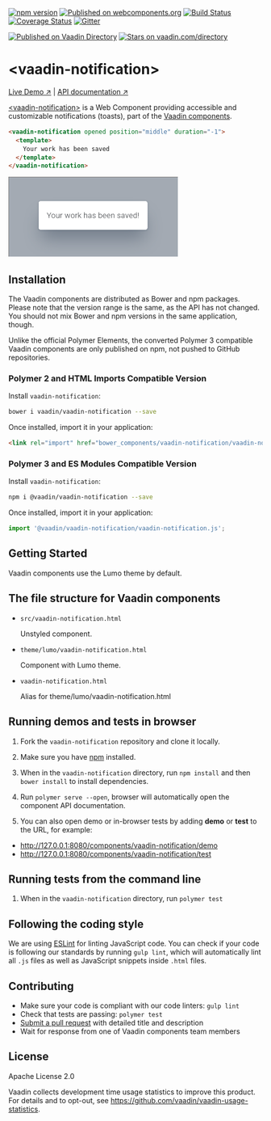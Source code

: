 [![npm version](https://badge.fury.io/js/%40vaadin%2Fvaadin-notification.svg)](https://badge.fury.io/js/%40vaadin%2Fvaadin-notification)
[![Published on webcomponents.org](https://img.shields.io/badge/webcomponents.org-published-blue.svg)](https://www.webcomponents.org/element/vaadin/vaadin-notification)
[![Build Status](https://travis-ci.org/vaadin/vaadin-notification.svg?branch=master)](https://travis-ci.org/vaadin/vaadin-notification)
[![Coverage Status](https://coveralls.io/repos/github/vaadin/vaadin-notification/badge.svg?branch=master)](https://coveralls.io/github/vaadin/vaadin-notification?branch=master)
[![Gitter](https://badges.gitter.im/Join%20Chat.svg)](https://gitter.im/vaadin/web-components?utm_source=badge&utm_medium=badge&utm_campaign=pr-badge)

[![Published on Vaadin  Directory](https://img.shields.io/badge/Vaadin%20Directory-published-00b4f0.svg)](https://vaadin.com/directory/component/vaadinvaadin-notification)
[![Stars on vaadin.com/directory](https://img.shields.io/vaadin-directory/star/vaadinvaadin-notification.svg)](https://vaadin.com/directory/component/vaadinvaadin-notification)

# &lt;vaadin-notification&gt;

[Live Demo ↗](https://vaadin.com/components/vaadin-notification/html-examples)
|
[API documentation ↗](https://vaadin.com/components/vaadin-notification/html-api)


[&lt;vaadin-notification&gt;](https://vaadin.com/components/vaadin-notification) is a Web Component providing accessible and customizable notifications (toasts), part of the [Vaadin components](https://vaadin.com/components).

<!--
```
<custom-element-demo height="120">
  <template>
    <script src="../webcomponentsjs/webcomponents-lite.js"></script>
    <link rel="import" href="vaadin-notification.html">
    <next-code-block></next-code-block>
  </template>
</custom-element-demo>
```
-->
```html
<vaadin-notification opened position="middle" duration="-1">
  <template>
    Your work has been saved
  </template>
</vaadin-notification>
```

[<img src="https://raw.githubusercontent.com/vaadin/vaadin-notification/master/screenshot.png" width="336" alt="Screenshot of vaadin-notification">](https://vaadin.com/components/vaadin-notification)

## Installation

The Vaadin components are distributed as Bower and npm packages.
Please note that the version range is the same, as the API has not changed.
You should not mix Bower and npm versions in the same application, though.

Unlike the official Polymer Elements, the converted Polymer 3 compatible Vaadin components
are only published on npm, not pushed to GitHub repositories.

### Polymer 2 and HTML Imports Compatible Version

Install `vaadin-notification`:

```sh
bower i vaadin/vaadin-notification --save
```

Once installed, import it in your application:

```html
<link rel="import" href="bower_components/vaadin-notification/vaadin-notification.html">
```
### Polymer 3 and ES Modules Compatible Version

Install `vaadin-notification`:

```sh
npm i @vaadin/vaadin-notification --save
```

Once installed, import it in your application:

```js
import '@vaadin/vaadin-notification/vaadin-notification.js';
```

## Getting Started

Vaadin components use the Lumo theme by default.

## The file structure for Vaadin components

- `src/vaadin-notification.html`

  Unstyled component.

- `theme/lumo/vaadin-notification.html`

  Component with Lumo theme.

- `vaadin-notification.html`

  Alias for theme/lumo/vaadin-notification.html

## Running demos and tests in browser

1. Fork the `vaadin-notification` repository and clone it locally.

1. Make sure you have [npm](https://www.npmjs.com/) installed.

1. When in the `vaadin-notification` directory, run `npm install` and then `bower install` to install dependencies.

1. Run `polymer serve --open`, browser will automatically open the component API documentation.

1. You can also open demo or in-browser tests by adding **demo** or **test** to the URL, for example:

  - http://127.0.0.1:8080/components/vaadin-notification/demo
  - http://127.0.0.1:8080/components/vaadin-notification/test


## Running tests from the command line

1. When in the `vaadin-notification` directory, run `polymer test`


## Following the coding style

We are using [ESLint](http://eslint.org/) for linting JavaScript code. You can check if your code is following our standards by running `gulp lint`, which will automatically lint all `.js` files as well as JavaScript snippets inside `.html` files.


## Contributing

  - Make sure your code is compliant with our code linters: `gulp lint`
  - Check that tests are passing: `polymer test`
  - [Submit a pull request](https://www.digitalocean.com/community/tutorials/how-to-create-a-pull-request-on-github) with detailed title and description
  - Wait for response from one of Vaadin components team members


## License

Apache License 2.0

Vaadin collects development time usage statistics to improve this product. For details and to opt-out, see https://github.com/vaadin/vaadin-usage-statistics.
